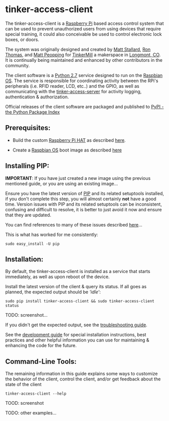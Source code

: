 # tinker-access-client

The tinker-access-client is a [Raspberry Pi](https://www.raspberrypi.org/products/) based access control system that can be used to prevent unauthorized users from using devices that require special training, it could also conceivable be used to control electronic lock boxes, or doors.

The system was originally designed and created by [Matt Stallard](https://github.com/mstallard), [Ron Thomas](https://github.com/RonaldThomas), and [Matt Peopping](https://github.com/analogpixel) for [TinkerMill](http://www.tinkermill.org) a makerspace in [Longmont, CO](https://www.google.com/maps/place/Longmont,+CO/@40.1679379,-105.1678944,12z/data=!3m1!4b1!4m5!3m4!1s0x876bf908d5cc3349:0xc17da1eef3a32735!8m2!3d40.1672068!4d-105.1019275). It is continually being maintained and enhanced by other contributors in the community.

The client software is a [Python 2.7](https://www.python.org/download/releases/2.7/) service designed to run on the [Raspbian OS](https://www.raspberrypi.org/downloads/raspbian/). The service is responsible for coordinating activity between the RPi's peripherals (i.e. RFID reader, LCD, etc..) and the GPIO, as well as communicating with the [tinker-access-server](../tinker_access_server/README.md) for activity logging, authentication & authorization.

Official releases of the client software are packaged and published to [PyPI - the Python Package Index ](https://pypi.python.org/pypi/tinker-access-client/)

## Prerequisites:
- Build the custom [Raspberry Pi HAT](https://www.raspberrypi.org/blog/introducing-raspberry-pi-hats/) as described [here](../docs/RFID_Wiring.pdf).

- Create a [Raspbian OS](https://www.raspberrypi.org/downloads/raspbian/) boot image as described [here](docs/bootimage.md)

## Installing PIP:

**IMPORTANT**: If you have just created a new image using the previous mentioned guide, or you are using an existing image...

Ensure you have the latest version of [PIP](https://pip.pypa.io/en/stable) and its related setuptools installed, if you don't complete this step, you will almost certainly __not__ have a good time. Version issues with PIP and its related setuptools can be inconsistent, confusing and difficult to resolve, it is better to just avoid it now and ensure that they are updated.

You can find references to many of these issues described [here](https://pip.pypa.io/en/stable/installing/#upgrading-pip)...

This is what has worked for me consistently:
```commandline
sudo easy_install -U pip
```

## Installation:

By default, the tinker-access-client is installed as a service that starts immediately, as well as upon reboot of the device.

Install the latest version of the client & query its status. If all goes as planned, the expected output should be *'idle'*:

```commandline
sudo pip install tinker-access-client && sudo tinker-access-client status
```

TODO: screenshot...

If you didn't get the expected output, see the [troubleshooting guide](docs/troubleshooting.md).

See the [development guide](docs/development.md) for special installation instructions, best practices and other helpful information you can use for maintaining & enhancing the code for the future.

## Command-Line Tools:
The remaining information in this guide explains some ways to customize the behavior of the client, control the client, and/or get feedback about the state of the client
```
tinker-access-client --help
```
TOOD: screenshot

TODO: other examples...
